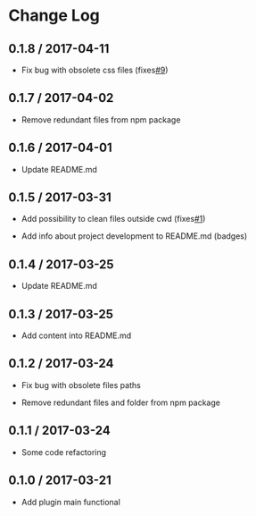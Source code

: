 # Change Log

## 0.1.8 / 2017-04-11

* Fix bug with obsolete css files (fixes[#9](https://github.com/GProst/webpack-clean-obsolete-chunks/issues/9))

## 0.1.7 / 2017-04-02

* Remove redundant files from npm package

## 0.1.6 / 2017-04-01

* Update README.md

## 0.1.5 / 2017-03-31

* Add possibility to clean files outside cwd (fixes[#1](https://github.com/GProst/webpack-clean-obsolete-chunks/issues/1))

* Add info about project development to README.md (badges)

## 0.1.4 / 2017-03-25

* Update README.md

## 0.1.3 / 2017-03-25

* Add content into README.md

## 0.1.2 / 2017-03-24

* Fix bug with obsolete files paths

* Remove redundant files and folder from npm package

## 0.1.1 / 2017-03-24

* Some code refactoring

## 0.1.0 / 2017-03-21

* Add plugin main functional